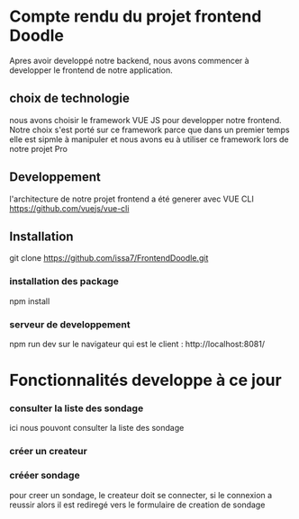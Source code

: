 # Compte rendu du projet frontend Doodle

Apres avoir developpé notre backend, nous avons commencer à developper le frontend de notre application.

## choix de technologie
nous avons choisir le framework VUE JS pour developper notre frontend. Notre choix s'est porté sur ce framework parce que dans un premier temps elle est sipmle à manipuler et nous avons eu à utiliser ce framework lors de notre projet Pro
## Developpement
l'architecture de notre projet frontend a été generer avec VUE CLI https://github.com/vuejs/vue-cli
## Installation
git clone https://github.com/issa7/FrontendDoodle.git
### installation des package 
npm install

### serveur de developpement
npm run dev 
sur le navigateur qui est le client : http://localhost:8081/

# Fonctionnalités developpe à ce jour 
### consulter la liste des sondage 
ici nous pouvont consulter la liste des sondage
### créer un createur
### crééer sondage
pour creer un sondage, le createur doit se connecter, si le connexion a reussir alors il est rediregé vers le formulaire de creation de sondage
